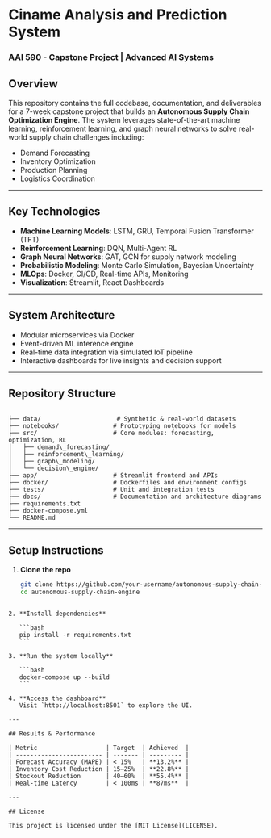 # Ciname Analysis and Prediction System
### AAI 590 - Capstone Project | Advanced AI Systems  


## Overview

This repository contains the full codebase, documentation, and deliverables for a 7-week capstone project that builds an **Autonomous Supply Chain Optimization Engine**. The system leverages state-of-the-art machine learning, reinforcement learning, and graph neural networks to solve real-world supply chain challenges including:

- Demand Forecasting  
- Inventory Optimization  
- Production Planning  
- Logistics Coordination

---

## Key Technologies

- **Machine Learning Models**: LSTM, GRU, Temporal Fusion Transformer (TFT)  
- **Reinforcement Learning**: DQN, Multi-Agent RL  
- **Graph Neural Networks**: GAT, GCN for supply network modeling  
- **Probabilistic Modeling**: Monte Carlo Simulation, Bayesian Uncertainty  
- **MLOps**: Docker, CI/CD, Real-time APIs, Monitoring  
- **Visualization**: Streamlit, React Dashboards  

---

## System Architecture

- Modular microservices via Docker  
- Event-driven ML inference engine  
- Real-time data integration via simulated IoT pipeline  
- Interactive dashboards for live insights and decision support  

---

## Repository Structure

```

├── data/                     # Synthetic & real-world datasets
├── notebooks/               # Prototyping notebooks for models
├── src/                     # Core modules: forecasting, optimization, RL
│   ├── demand\_forecasting/
│   ├── reinforcement\_learning/
│   ├── graph\_modeling/
│   └── decision\_engine/
├── app/                     # Streamlit frontend and APIs
├── docker/                  # Dockerfiles and environment configs
├── tests/                   # Unit and integration tests
├── docs/                    # Documentation and architecture diagrams
├── requirements.txt
├── docker-compose.yml
└── README.md

````

---

## Setup Instructions

1. **Clone the repo**
   ```bash
   git clone https://github.com/your-username/autonomous-supply-chain-engine.git
   cd autonomous-supply-chain-engine
````

2. **Install dependencies**

   ```bash
   pip install -r requirements.txt
   ```

3. **Run the system locally**

   ```bash
   docker-compose up --build
   ```

4. **Access the dashboard**
   Visit `http://localhost:8501` to explore the UI.

---

## Results & Performance

| Metric                   | Target  | Achieved  |
| ------------------------ | ------- | --------- |
| Forecast Accuracy (MAPE) | < 15%   | **13.2%** |
| Inventory Cost Reduction | 15–25%  | **22.8%** |
| Stockout Reduction       | 40–60%  | **55.4%** |
| Real-time Latency        | < 100ms | **87ms**  |

---

## License

This project is licensed under the [MIT License](LICENSE).
